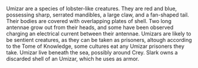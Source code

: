 Umizar are a species of lobster-like creatures. They are red and blue, possessing sharp, serrated mandibles, a large claw, and a fan-shaped tail. Their bodies are covered with overlapping plates of shell. Two long antennae grow out from their heads, and some have been observed charging an electrical current between their antennae.
Umizars are likely to be sentient creatures, as they can be taken as prisoners, altough according to the  Tome of Knowledge, some cultures eat any Umizar prisoners they take.
Umizar live beneath the sea, possibly around Crey.  Slark owns a discarded shell of an Umizar, which he uses as armor.
